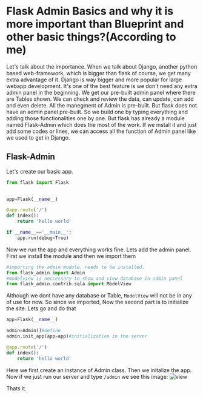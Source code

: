 # Flask Admin Basics and why it is more important than Blueprint and other basic things?(According to me)
Let's talk about the importance. When we talk about Django, another python based web-framework, which is bigger than flask of course, we get many extra
advantage of it. Django is way bigger and more popular for large webapp development. It's one of the best feature is we don't need any extra admin panel
in the beginning. We get our pre-built admin panel where there are Tables shown. We can check and review the data, can update, can add and even delete. All
the manegment of Admin is pre-built. But flask does not have an admin panel pre-built. So we build one by typing everything and adding those functionalities
one by one. But flask has already a module named Flask-Admin which does the most of the work. If we install it and just add some codes or lines, we can
access all the function of Admin panel like we used to get in Django.

## Flask-Admin
Let's create our basic app.
```python
from flask import Flask
 

app=Flask(__name__)

@app.route('/')
def index(): 
    return 'hello world'

if __name__=='__main__':
    app.run(debug=True)

```
Now we run the app and everything works fine. Lets add the admin panel. First we install the module and then we import them

```python
#importing the admin module. needs to be installed.
from flask_admin import Admin
#modelview is neccessary to show and view database in admin panel
from flask_admin.contrib.sqla import ModelView 
```
Although we dont have any database or Table, ``ModelView`` will not be in any of use for now. So since we imported, Now the second part is to
initialize the site. Lets go and do that

```python
app=Flask(__name__)

admin=Admin()#define
admin.init_app(app=app)#initialization in the server

@app.route('/')
def index(): 
    return 'hello world'
```
Here we first create an instance of Admin class. Then we initalize the app. Now if we just run our server and type ``/admin`` we see this image:
![view](https://github.com/isfar17/Flask_Tutorial/blob/master/04.Flask%20Admin/1.flask_Admin_basic/images/admin_view.jpg)

Thats it.










